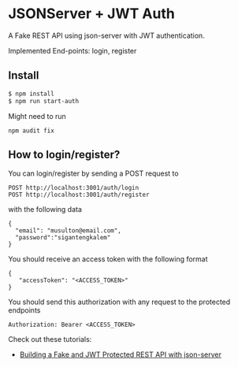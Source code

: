 # JSONServer + JWT Auth

A Fake REST API using json-server with JWT authentication. 

Implemented End-points: login, register

## Install

```bash
$ npm install
$ npm run start-auth
```

Might need to run
```
npm audit fix
```

## How to login/register?

You can login/register by sending a POST request to

```
POST http://localhost:3001/auth/login
POST http://localhost:3001/auth/register
```
with the following data 

```
{
  "email": "musulton@email.com",
  "password":"sigantengkalem"
}
```

You should receive an access token with the following format 

```
{
   "accessToken": "<ACCESS_TOKEN>"
}
```


You should send this authorization with any request to the protected endpoints

```
Authorization: Bearer <ACCESS_TOKEN>
```

Check out these tutorials:

- [Building a Fake and JWT Protected REST API with json-server](https://www.techiediaries.com/fake-api-jwt-json-server)

